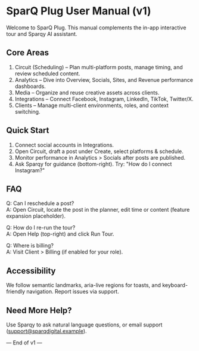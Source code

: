 # SparQ Plug User Manual (v1)

Welcome to SparQ Plug. This manual complements the in-app interactive tour and Sparqy AI assistant.

## Core Areas

1. Circuit (Scheduling) – Plan multi-platform posts, manage timing, and review scheduled content.
2. Analytics – Dive into Overview, Socials, Sites, and Revenue performance dashboards.
3. Media – Organize and reuse creative assets across clients.
4. Integrations – Connect Facebook, Instagram, LinkedIn, TikTok, Twitter/X.
5. Clients – Manage multi-client environments, roles, and context switching.

## Quick Start

1. Connect social accounts in Integrations.
2. Open Circuit, draft a post under Create, select platforms & schedule.
3. Monitor performance in Analytics > Socials after posts are published.
4. Ask Sparqy for guidance (bottom-right). Try: "How do I connect Instagram?"

## FAQ

Q: Can I reschedule a post?  \
A: Open Circuit, locate the post in the planner, edit time or content (feature expansion placeholder).

Q: How do I re-run the tour?  \
A: Open Help (top-right) and click Run Tour.

Q: Where is billing?  \
A: Visit Client > Billing (if enabled for your role).

## Accessibility

We follow semantic landmarks, aria-live regions for toasts, and keyboard-friendly navigation. Report issues via support.

## Need More Help?

Use Sparqy to ask natural language questions, or email support (support@sparqdigital.example).

— End of v1 —
